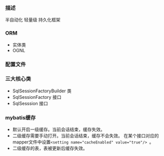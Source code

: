 
### 描述
半自动化 轻量级 持久化框架

### ORM
- 实体类
- OGNL
### 配置文件
### 三大核心类
- SqlSessionFactoryBuilder 类
- SqlSessionFactory 接口
- SqlSesssion 接口

### mybatis缓存
- 默认开启一级缓存。当前会话结束，缓存失效。
- 二级缓存需要手动打开。当前会话结束，缓存不会失效。 在某个接口对应的mapper文件中设置```<setting name="cacheEnabled" value="true"/> ```。
- 二级缓存的表，表被更新后缓存失效。